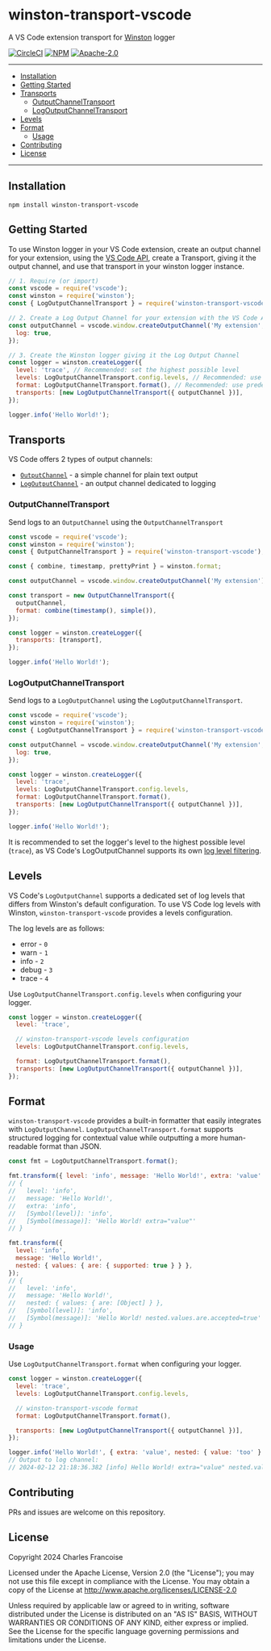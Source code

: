 # winston-transport-vscode

A VS Code extension transport for [Winston](https://github.com/winstonjs/winston) logger

[![CircleCI](https://circleci.com/gh/loderunner/winston-transport-vscode.svg?style=shield)](https://app.circleci.com/pipelines/github/loderunner/winston-transport-vscode?branch=main)
[![NPM](https://img.shields.io/npm/v/winston-transport-vscode)](https://www.npmjs.com/package/winston-transport-vscode)
[![Apache-2.0](https://img.shields.io/npm/l/winston-transport-vscode)](https://choosealicense.com/licenses/apache-2.0/)

---

- [Installation](#installation)
- [Getting Started](#getting-started)
- [Transports](#transports)
  - [OutputChannelTransport](#outputchanneltransport)
  - [LogOutputChannelTransport](#logoutputchanneltransport)
- [Levels](#levels)
- [Format](#format)
  - [Usage](#usage)
- [Contributing](#contributing)
- [License](#license)

---

## Installation

```shell
npm install winston-transport-vscode
```

## Getting Started

To use Winston logger in your VS Code extension, create an output channel for
your extension, using the
[VS Code API](https://code.visualstudio.com/api/references/vscode-api#window.createOutputChannel),
create a Transport, giving it the output channel, and use that transport in your
winston logger instance.

```js
// 1. Require (or import)
const vscode = require('vscode');
const winston = require('winston');
const { LogOutputChannelTransport } = require('winston-transport-vscode');

// 2. Create a Log Output Channel for your extension with the VS Code API
const outputChannel = vscode.window.createOutputChannel('My extension', {
  log: true,
});

// 3. Create the Winston logger giving it the Log Output Channel
const logger = winston.createLogger({
  level: 'trace', // Recommended: set the highest possible level
  levels: LogOutputChannelTransport.config.levels, // Recommended: use predefined VS Code log levels
  format: LogOutputChannelTransport.format(), // Recommended: use predefined format
  transports: [new LogOutputChannelTransport({ outputChannel })],
});

logger.info('Hello World!');
```

## Transports

VS Code offers 2 types of output channels:

- [`OutputChannel`](https://code.visualstudio.com/api/references/vscode-api#OutputChannel) -
  a simple channel for plain text output
- [`LogOutputChannel`](https://code.visualstudio.com/api/references/vscode-api#LogOutputChannel) -
  an output channel dedicated to logging

### OutputChannelTransport

Send logs to an `OutputChannel` using the `OutputChannelTransport`

```js
const vscode = require('vscode');
const winston = require('winston');
const { OutputChannelTransport } = require('winston-transport-vscode');

const { combine, timestamp, prettyPrint } = winston.format;

const outputChannel = vscode.window.createOutputChannel('My extension');

const transport = new OutputChannelTransport({
  outputChannel,
  format: combine(timestamp(), simple()),
});

const logger = winston.createLogger({
  transports: [transport],
});

logger.info('Hello World!');
```

### LogOutputChannelTransport

Send logs to a `LogOutputChannel` using the `LogOutputChannelTransport`.

```js
const vscode = require('vscode');
const winston = require('winston');
const { LogOutputChannelTransport } = require('winston-transport-vscode');

const outputChannel = vscode.window.createOutputChannel('My extension', {
  log: true,
});

const logger = winston.createLogger({
  level: 'trace',
  levels: LogOutputChannelTransport.config.levels,
  format: LogOutputChannelTransport.format(),
  transports: [new LogOutputChannelTransport({ outputChannel })],
});

logger.info('Hello World!');
```

It is recommended to set the logger's level to the highest possible level
(`trace`), as VS Code's LogOutputChannel supports its own [log level filtering](https://code.visualstudio.com/updates/v1_73#_setting-log-level-per-output-channel).

## Levels

VS Code's `LogOutputChannel` supports a dedicated set of log levels that differs
from Winston's default configuration. To use VS Code log levels with Winston,
`winston-transport-vscode` provides a levels configuration.

The log levels are as follows:

- error - `0`
- warn - `1`
- info - `2`
- debug - `3`
- trace - `4`

Use `LogOutputChannelTransport.config.levels` when configuring your logger.

```js
const logger = winston.createLogger({
  level: 'trace',

  // winston-transport-vscode levels configuration
  levels: LogOutputChannelTransport.config.levels,

  format: LogOutputChannelTransport.format(),
  transports: [new LogOutputChannelTransport({ outputChannel })],
});
```

## Format

`winston-transport-vscode` provides a built-in formatter that easily integrates
with `LogOutputChannel`. `LogOutputChannelTransport.format` supports structured
logging for contextual value while outputting a more human-readable format than
JSON.

```js
const fmt = LogOutputChannelTransport.format();

fmt.transform({ level: 'info', message: 'Hello World!', extra: 'value' });
// {
//   level: 'info',
//   message: 'Hello World!',
//   extra: 'info',
//   [Symbol(level)]: 'info',
//   [Symbol(message)]: 'Hello World! extra="value"'
// }

fmt.transform({
  level: 'info',
  message: 'Hello World!',
  nested: { values: { are: { supported: true } } },
});
// {
//   level: 'info',
//   message: 'Hello World!',
//   nested: { values: { are: [Object] } },
//   [Symbol(level)]: 'info',
//   [Symbol(message)]: 'Hello World! nested.values.are.accepted=true'
// }
```

### Usage

Use `LogOutputChannelTransport.format` when configuring your logger.

```js
const logger = winston.createLogger({
  level: 'trace',
  levels: LogOutputChannelTransport.config.levels,

  // winston-transport-vscode format
  format: LogOutputChannelTransport.format(),

  transports: [new LogOutputChannelTransport({ outputChannel })],
});

logger.info('Hello World!', { extra: 'value', nested: { value: 'too' } });
// Output to log channel:
// 2024-02-12 21:18:36.382 [info] Hello World! extra="value" nested.value="too"
```

## Contributing

PRs and issues are welcome on this repository.

## License

Copyright 2024 Charles Francoise

Licensed under the Apache License, Version 2.0 (the "License");
you may not use this file except in compliance with the License.
You may obtain a copy of the License at http://www.apache.org/licenses/LICENSE-2.0

Unless required by applicable law or agreed to in writing, software
distributed under the License is distributed on an "AS IS" BASIS,
WITHOUT WARRANTIES OR CONDITIONS OF ANY KIND, either express or implied.
See the License for the specific language governing permissions and
limitations under the License.

